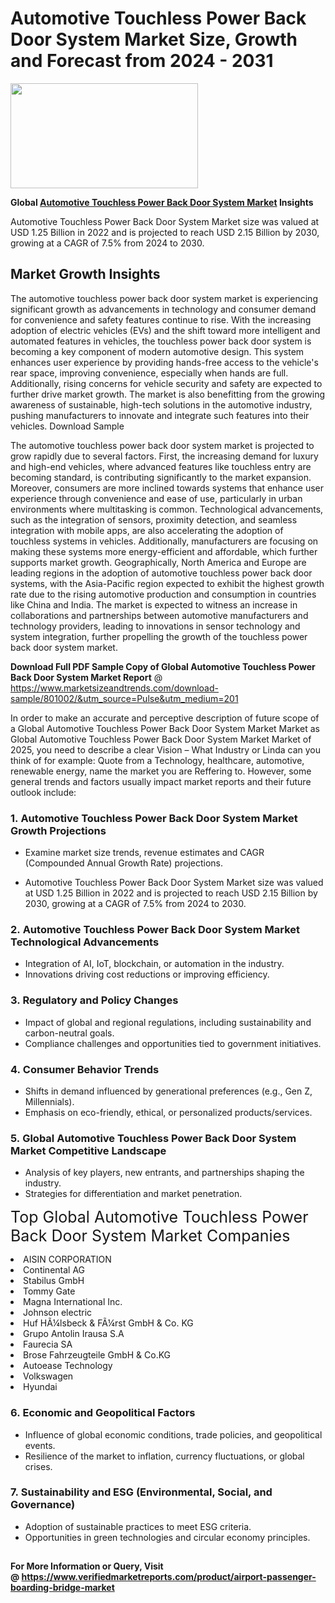<H1>Automotive Touchless Power Back Door System Market Size, Growth and Forecast from 2024 - 2031</H1><img class="aligncenter size-medium wp-image-584254" src="https://thirdeyenews.in/wp-content/uploads/2024/09/Global-Market-Research-300x168.jpeg" alt="" width="300" height="168" /><p><strong>Global&nbsp;<a href="https://www.marketsizeandtrends.com/download-sample/801002/&amp;utm_source=Pulse&amp;utm_medium=201">Automotive Touchless Power Back Door System Market</a> Insights</strong></p><p>Automotive Touchless Power Back Door System Market size was valued at USD 1.25 Billion in 2022 and is projected to reach USD 2.15 Billion by 2030, growing at a CAGR of 7.5% from 2024 to 2030.</p><p><h2>Market Growth Insights</h2> <p>The automotive touchless power back door system market is experiencing significant growth as advancements in technology and consumer demand for convenience and safety features continue to rise. With the increasing adoption of electric vehicles (EVs) and the shift toward more intelligent and automated features in vehicles, the touchless power back door system is becoming a key component of modern automotive design. This system enhances user experience by providing hands-free access to the vehicle's rear space, improving convenience, especially when hands are full. Additionally, rising concerns for vehicle security and safety are expected to further drive market growth. The market is also benefitting from the growing awareness of sustainable, high-tech solutions in the automotive industry, pushing manufacturers to innovate and integrate such features into their vehicles. Download Sample</p> <p>The automotive touchless power back door system market is projected to grow rapidly due to several factors. First, the increasing demand for luxury and high-end vehicles, where advanced features like touchless entry are becoming standard, is contributing significantly to the market expansion. Moreover, consumers are more inclined towards systems that enhance user experience through convenience and ease of use, particularly in urban environments where multitasking is common. Technological advancements, such as the integration of sensors, proximity detection, and seamless integration with mobile apps, are also accelerating the adoption of touchless systems in vehicles. Additionally, manufacturers are focusing on making these systems more energy-efficient and affordable, which further supports market growth. Geographically, North America and Europe are leading regions in the adoption of automotive touchless power back door systems, with the Asia-Pacific region expected to exhibit the highest growth rate due to the rising automotive production and consumption in countries like China and India. The market is expected to witness an increase in collaborations and partnerships between automotive manufacturers and technology providers, leading to innovations in sensor technology and system integration, further propelling the growth of the touchless power back door system market. </p><p><span class=""><strong>Download Full PDF Sample Copy of Global Automotive Touchless Power Back Door System Market Report</strong> @ <a href="https://www.marketsizeandtrends.com/download-sample/801002/&amp;utm_source=Pulse&amp;utm_medium=201" target="_blank">https://www.marketsizeandtrends.com/download-sample/801002/&amp;utm_source=Pulse&amp;utm_medium=201</a></span></p><p>In order to make an accurate and perceptive description of future scope of a Global&nbsp;Automotive Touchless Power Back Door System Market Market as Global&nbsp;Automotive Touchless Power Back Door System Market Market of 2025, you need to describe a clear Vision &ndash; What Industry or Linda can you think of for example: Quote from a Technology, healthcare, automotive, renewable energy, name the market you are Reffering to. However, some general trends and factors usually impact market reports and their future outlook include:</p><h3>1.&nbsp;<strong>Automotive Touchless Power Back Door System Market Growth Projections</strong></h3><ul><li>Examine market size trends, revenue estimates and CAGR (Compounded Annual Growth Rate) projections.</li><li><p>Automotive Touchless Power Back Door System Market size was valued at USD 1.25 Billion in 2022 and is projected to reach USD 2.15 Billion by 2030, growing at a CAGR of 7.5% from 2024 to 2030.</p></li></ul><h3>2.&nbsp;<strong>Automotive Touchless Power Back Door System Market Technological Advancements</strong></h3><ul><li>Integration of AI, IoT, blockchain, or automation in the industry.</li><li>Innovations driving cost reductions or improving efficiency.</li></ul><h3>3.&nbsp;<strong>Regulatory and Policy Changes</strong></h3><ul><li>Impact of global and regional regulations, including sustainability and carbon-neutral goals.</li><li>Compliance challenges and opportunities tied to government initiatives.</li></ul><h3>4.&nbsp;<strong>Consumer Behavior Trends</strong></h3><ul><li>Shifts in demand influenced by generational preferences (e.g., Gen Z, Millennials).</li><li>Emphasis on eco-friendly, ethical, or personalized products/services.</li></ul><h3>5.&nbsp;<strong>Global Automotive Touchless Power Back Door System Market Competitive Landscape</strong></h3><ul><li>Analysis of key players, new entrants, and partnerships shaping the industry.</li><li>Strategies for differentiation and market penetration.</li></ul><p data-pm-slice="1 1 []"><span style="color: inherit; font-family: inherit; font-size: 25px;">Top Global Automotive Touchless Power Back Door System Market Companies</span></p><div class="" data-test-id=""><p><li>AISIN CORPORATION</li><li> Continental AG</li><li> Stabilus GmbH</li><li> Tommy Gate</li><li> Magna International Inc.</li><li> Johnson electric</li><li> Huf HÃ¼lsbeck & FÃ¼rst GmbH & Co. KG</li><li> Grupo Antolin Irausa S.A</li><li> Faurecia SA</li><li> Brose Fahrzeugteile GmbH & Co.KG</li><li> Autoease Technology</li><li> Volkswagen</li><li> Hyundai</li></p></div><h3>6.&nbsp;<strong>Economic and Geopolitical Factors</strong></h3><ul><li>Influence of global economic conditions, trade policies, and geopolitical events.</li><li>Resilience of the market to inflation, currency fluctuations, or global crises.</li></ul><h3>7.&nbsp;<strong>Sustainability and ESG (Environmental, Social, and Governance)</strong></h3><ul><li>Adoption of sustainable practices to meet ESG criteria.</li><li>Opportunities in green technologies and circular economy principles.</li></ul><h2><strong style="font-size: 14px;">For More Information or Query, Visit @&nbsp;</strong><a style="background-color: #ffffff; font-size: 14px;" href="https://www.marketsizeandtrends.com/report/automotive-touchless-power-back-door-system-market/" target="_blank">https://www.verifiedmarketreports.com/product/airport-passenger-boarding-bridge-market</a></h2>
